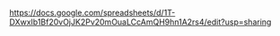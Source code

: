 https://docs.google.com/spreadsheets/d/1T-DXwxIb1Bf20vOjJK2Pv20mOuaLCcAmQH9hn1A2rs4/edit?usp=sharing
